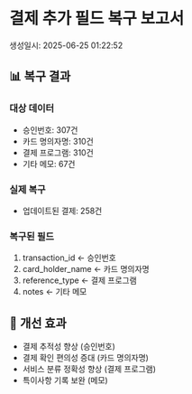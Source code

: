 
# 결제 추가 필드 복구 보고서
생성일시: 2025-06-25 01:22:52

## 📊 복구 결과

### 대상 데이터
- 승인번호: 307건
- 카드 명의자명: 310건
- 결제 프로그램: 310건
- 기타 메모: 67건

### 실제 복구
- 업데이트된 결제: 258건

### 복구된 필드
1. transaction_id ← 승인번호
2. card_holder_name ← 카드 명의자명
3. reference_type ← 결제 프로그램
4. notes ← 기타 메모

## 🎯 개선 효과
- 결제 추적성 향상 (승인번호)
- 결제 확인 편의성 증대 (카드 명의자명)
- 서비스 분류 정확성 향상 (결제 프로그램)
- 특이사항 기록 보완 (메모)

